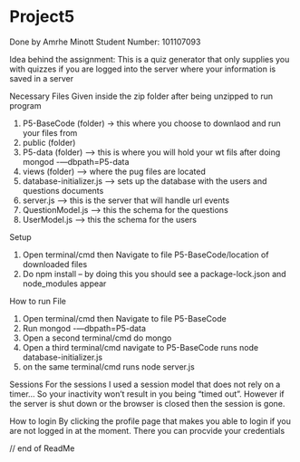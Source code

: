 # Project5

Done by Amrhe Minott
Student Number:		101107093


Idea behind the assignment:	This is a quiz generator that only supplies you with quizzes if you are logged into the server where your information is saved in a server


Necessary Files Given inside the zip folder after being unzipped to run program
1.	P5-BaseCode (folder)       -> this where you choose to downlaod and run your files from
2.	public (folder)
3.	P5-data (folder)           –>  this is where you will hold your wt fils after doing mongod -—dbpath=P5-data
4.	views (folder)             –>  where the pug files are located
5.	database-initializer.js    –>  sets up the database with the users and questions documents
6.	server.js                  –>  this is the server that will handle url events
7.	QuestionModel.js           –>  this the schema for the questions
8.	UserModel.js               –>  this the schema for the users


Setup
1.	Open terminal/cmd then Navigate to file P5-BaseCode/location of downloaded files
2.	Do npm install – by doing this you should see a package-lock.json and node_modules appear


How to run File
1.	Open terminal/cmd then Navigate to file P5-BaseCode
2.	Run mongod -—dbpath=P5-data
3.	Open a second terminal/cmd do mongo
4.	Open a third terminal/cmd navigate to P5-BaseCode runs node database-initializer.js
5.	on the same terminal/cmd runs node server.js



Sessions
For the sessions I used a session model that does not rely on a timer… So your inactivity won’t result in you being “timed out”. However if the server is shut down or the browser is closed then the session is gone.

How to login
By clicking the profile page that makes you able to login if you are not logged in at the moment. There you can procvide your credentials

// end of ReadMe
